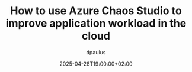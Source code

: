 ---
title: "How to use Azure Chaos Studio to improve application workload in the cloud"
date: 2025-04-28T19:00:00+02:00
youtube: YtpwqLsoj0
draft: false
author: ["dpaulus"]
guests: ["nchang"]
episode_image: img/episode/0425.png
upcoming: true
---